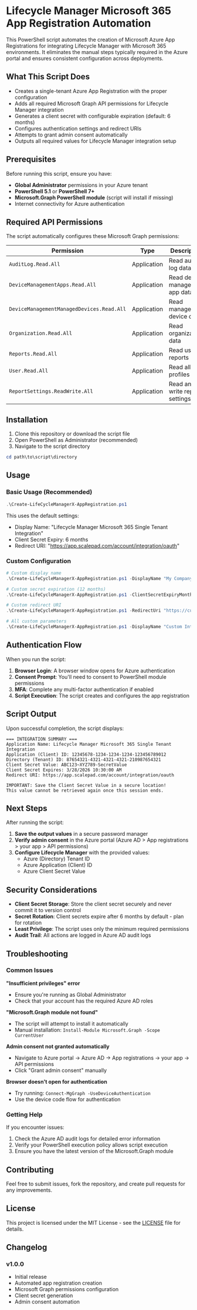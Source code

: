 # Lifecycle Manager Microsoft 365 App Registration Automation

This PowerShell script automates the creation of Microsoft Azure App Registrations for integrating Lifecycle Manager with Microsoft 365 environments. It eliminates the manual steps typically required in the Azure portal and ensures consistent configuration across deployments.

## What This Script Does

- Creates a single-tenant Azure App Registration with the proper configuration
- Adds all required Microsoft Graph API permissions for Lifecycle Manager integration
- Generates a client secret with configurable expiration (default: 6 months)
- Configures authentication settings and redirect URIs
- Attempts to grant admin consent automatically
- Outputs all required values for Lifecycle Manager integration setup

## Prerequisites

Before running this script, ensure you have:

- **Global Administrator** permissions in your Azure tenant
- **PowerShell 5.1** or **PowerShell 7+**
- **Microsoft.Graph PowerShell module** (script will install if missing)
- Internet connectivity for Azure authentication

## Required API Permissions

The script automatically configures these Microsoft Graph permissions:

| Permission | Type | Description |
|------------|------|-------------|
| `AuditLog.Read.All` | Application | Read audit log data |
| `DeviceManagementApps.Read.All` | Application | Read device management app data |
| `DeviceManagementManagedDevices.Read.All` | Application | Read managed device data |
| `Organization.Read.All` | Application | Read organization data |
| `Reports.Read.All` | Application | Read usage reports |
| `User.Read.All` | Application | Read all user profiles |
| `ReportSettings.ReadWrite.All` | Application | Read and write report settings |

## Installation

1. Clone this repository or download the script file
2. Open PowerShell as Administrator (recommended)
3. Navigate to the script directory

```powershell
cd path\to\script\directory
```

## Usage

### Basic Usage (Recommended)
```powershell
.\Create-LifeCycleManagerX-AppRegistration.ps1
```

This uses the default settings:
- Display Name: "Lifecycle Manager Microsoft 365 Single Tenant Integration"
- Client Secret Expiry: 6 months
- Redirect URI: "https://app.scalepad.com/account/integration/oauth"

### Custom Configuration
```powershell
# Custom display name
.\Create-LifeCycleManagerX-AppRegistration.ps1 -DisplayName "My Company LM Integration"

# Custom secret expiration (12 months)
.\Create-LifeCycleManagerX-AppRegistration.ps1 -ClientSecretExpiryMonths 12

# Custom redirect URI
.\Create-LifeCycleManagerX-AppRegistration.ps1 -RedirectUri "https://custom.domain.com/oauth"

# All custom parameters
.\Create-LifeCycleManagerX-AppRegistration.ps1 -DisplayName "Custom Integration" -ClientSecretExpiryMonths 12 -RedirectUri "https://custom.domain.com/oauth"
```

## Authentication Flow

When you run the script:

1. **Browser Login**: A browser window opens for Azure authentication
2. **Consent Prompt**: You'll need to consent to PowerShell module permissions
3. **MFA**: Complete any multi-factor authentication if enabled
4. **Script Execution**: The script creates and configures the app registration

## Script Output

Upon successful completion, the script displays:

```
=== INTEGRATION SUMMARY ===
Application Name: Lifecycle Manager Microsoft 365 Single Tenant Integration
Application (Client) ID: 12345678-1234-1234-1234-123456789012
Directory (Tenant) ID: 87654321-4321-4321-4321-210987654321
Client Secret Value: ABC123~XYZ789-SecretValue
Client Secret Expires: 3/28/2026 10:30:00 AM
Redirect URI: https://app.scalepad.com/account/integration/oauth

IMPORTANT: Save the Client Secret Value in a secure location!
This value cannot be retrieved again once this session ends.
```

## Next Steps

After running the script:

1. **Save the output values** in a secure password manager
2. **Verify admin consent** in the Azure portal (Azure AD > App registrations > your app > API permissions)
3. **Configure Lifecycle Manager** with the provided values:
   - Azure (Directory) Tenant ID
   - Azure Application (Client) ID  
   - Azure Client Secret Value

## Security Considerations

- **Client Secret Storage**: Store the client secret securely and never commit it to version control
- **Secret Rotation**: Client secrets expire after 6 months by default - plan for rotation
- **Least Privilege**: The script uses only the minimum required permissions
- **Audit Trail**: All actions are logged in Azure AD audit logs

## Troubleshooting

### Common Issues

**"Insufficient privileges" error**
- Ensure you're running as Global Administrator
- Check that your account has the required Azure AD roles

**"Microsoft.Graph module not found"**
- The script will attempt to install it automatically
- Manual installation: `Install-Module Microsoft.Graph -Scope CurrentUser`

**Admin consent not granted automatically**
- Navigate to Azure portal → Azure AD → App registrations → your app → API permissions
- Click "Grant admin consent" manually

**Browser doesn't open for authentication**
- Try running: `Connect-MgGraph -UseDeviceAuthentication`
- Use the device code flow for authentication

### Getting Help

If you encounter issues:

1. Check the Azure AD audit logs for detailed error information
2. Verify your PowerShell execution policy allows script execution
3. Ensure you have the latest version of the Microsoft.Graph module

## Contributing

Feel free to submit issues, fork the repository, and create pull requests for any improvements.

## License

This project is licensed under the MIT License - see the [LICENSE](LICENSE) file for details.

## Changelog

### v1.0.0
- Initial release
- Automated app registration creation
- Microsoft Graph permissions configuration
- Client secret generation
- Admin consent automation
